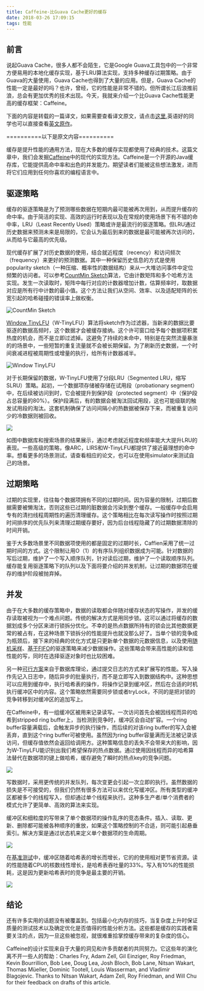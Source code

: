 ```yaml
---
title: Caffeine-比Guava Cache更好的缓存
date: 2018-03-26 17:09:15
tags: 性能
---
```


## 前言 ##
说起Guava Cache，很多人都不会陌生，它是Google Guava工具包中的一个非常方便易用的本地化缓存实现，基于LRU算法实现，支持多种缓存过期策略。由于Guava的大量使用，Guava Cache也得到了大量的应用。但是，Guava Cache的性能一定是最好的吗？也许，曾经，它的性能是非常不错的。但所谓长江后浪推前浪，总会有更加优秀的技术出现。今天，我就来介绍一个比Guava Cache性能更高的缓存框架：Caffeine。

下面的内容是转载的一篇译文，如果需要查看译文原文，请点击[这里](https://segmentfault.com/a/1190000008751999),英语好的同学也可以直接查看[英文原作](http://highscalability.com/blog/2016/1/25/design-of-a-modern-cache.html)。

==========以下是原文内容==========

缓存是提升性能的通用方法，现在大多数的缓存实现都使用了经典的技术。这篇文章中，我们会发掘[Caffeine](https://github.com/ben-manes/caffeine)中的现代的实现方法。Caffeine是一个开源的Java缓存库，它能提供高命中率和出色的并发能力。期望读者们能被这些想法激发，进而将它们应用到任何你喜欢的编程语言中。

## 驱逐策略 ##

缓存的驱逐策略是为了预测哪些数据在短期内最可能被再次用到，从而提升缓存的命中率。由于简洁的实现、高效的运行时表现以及在常规的使用场景下有不错的命中率，LRU（Least Recently Used）策略或许是最流行的驱逐策略。但LRU通过历史数据来预测未来是局限的，它会认为最后到来的数据是最可能被再次访问的，从而给与它最高的优先级。

现代缓存扩展了对历史数据的使用，结合就近程度（recency）和访问频次（frequency）来更好的预测数据。其中一种保留历史信息的方式是使用popularity sketch（一种压缩、概率性的数据结构）来从一大堆访问事件中定位频繁的访问者。可以参考[CountMin Sketch](http://dimacs.rutgers.edu/~graham/pubs/papers/cmsoft.pdf)算法，它由计数矩阵和多个哈希方法实现。发生一次读取时，矩阵中每行对应的计数器增加计数，估算频率时，取数据对应是所有行中计数的最小值。这个方法让我们从空间、效率、以及适配矩阵的长宽引起的哈希碰撞的错误率上做权衡。

![CountMin Sketch](https://live.staticflickr.com/65535/48288469627_b187179bb9_o.png)

[Window TinyLFU](https://arxiv.org/pdf/1512.00727.pdf)（W-TinyLFU）算法将sketch作为过滤器，当新来的数据比要驱逐的数据高频时，这个数据才会被缓存接纳。这个许可窗口给予每个数据项积累热度的机会，而不是立即过滤掉。这避免了持续的未命中，特别是在突然流量暴涨的的场景中，一些短暂的重复流量就不会被长期保留。为了刷新历史数据，一个时间衰减进程被周期性或增量的执行，给所有计数器减半。

![Window TinyLFU](https://live.staticflickr.com/65535/48288366581_e1ae8e8301_o.png)

对于长期保留的数据，W-TinyLFU使用了分段LRU（Segmented LRU，缩写SLRU）策略。起初，一个数据项存储被存储在试用段（probationary segment）中，在后续被访问到时，它会被提升到保护段（protected segment）中（保护段占总容量的80%）。保护段满后，有的数据会被淘汰回试用段，这也可能级联的触发试用段的淘汰。这套机制确保了访问间隔小的热数据被保存下来，而被重复访问少的冷数据则被回收。

![](https://live.staticflickr.com/65535/48288366471_f22bb40812_o.png)

如图中数据库和搜索场景的结果展示，通过考虑就近程度和频率能大大提升LRU的表现。一些高级的策略，像ARC，LIRS和W-TinyLFU都提供了接近最理想的命中率。想看更多的场景测试，请查看相应的论文，也可以在使用simulator来测试自己的场景。

## 过期策略 ##
过期的实现里，往往每个数据项拥有不同的过期时间。因为容量的限制，过期后数据需要被懒淘汰，否则这些已过期的脏数据会污染到整个缓存。一般缓存中会启用专有的清扫线程周期性的遍历清理缓存。这个策略相比在每次读写操作时按照过期时间排序的优先队列来清理过期缓存要好，因为后台线程隐藏了的过期数据清除的时间开销。

鉴于大多数场景里不同数据项使用的都是固定的过期时长，Caffien采用了统一过期时间的方式。这个限制让用O（1）的有序队列组织数据成为可能。针对数据的写后过期，维护了一个写入顺序队列，针对读后过期，维护了一个读取顺序队列。缓存能复用驱逐策略下的队列以及下面将要介绍的并发机制，让过期的数据项在缓存的维护阶段被抛弃掉。

## 并发 ##
由于在大多数的缓存策略中，数据的读取都会伴随对缓存状态的写操作，并发的缓存读取被视为一个难点问题。传统的解决方式是用同步锁。这可以通过将缓存的数据划成多个分区来进行锁拆分优化。不幸的是热点数据所持有的锁会比其他数据更常的被占有，在这种场景下锁拆分的性能提升也就没那么好了。当单个锁的竞争成为瓶颈后，接下来的经典的优化方式是只更新单个数据的元数据信息，以及使用[随机采样](http://citeseerx.ist.psu.edu/viewdoc/download?doi=10.1.1.110.8469&rep=rep1&type=pdf)、[基于FIFO](https://en.wikipedia.org/wiki/Page_replacement_algorithm#Second-chance)的驱逐策略来减少数据操作。这些策略会带来高性能的读和低性能的写，同时在选择驱逐对象时也比较困难。

另一种[可行方案](http://web.cse.ohio-state.edu/hpcs/WWW/HTML/publications/papers/TR-09-1.pdf)来自于数据库理论，通过提交日志的方式来扩展写的性能。写入操作先记入日志中，随后异步的批量执行，而不是立即写入到数据结构中。这种思想可以应用到缓存中，执行哈希表的操作，将操作记录到缓冲区，然后在合适的时机执行缓冲区中的内容。这个策略依然需要同步锁或者tryLock，不同的是把对锁的竞争转移到对缓冲区的追加写上。

在Caffeine中，有一组缓冲区被用来记录读写。一次访问首先会被因线程而异的哈希到stripped ring buffer上，当检测到竞争时，缓冲区会自动扩容。一个ring buffer容量满载后，会触发异步的执行操作，而后续的对该ring buffer的写入会被丢弃，直到这个ring buffer可被使用。虽然因为ring buffer容量满而无法被记录该访问，但缓存值依然会返回给调用方。这种策略信息的丢失不会带来大的影响，因为W-TinyLFU能识别出我们希望保存的热点数据。通过使用因线程而异的哈希算法替代在数据项的键上做哈希，缓存避免了瞬时的热点key的竞争问题。

![](https://live.staticflickr.com/65535/48288366416_6398fcd9da_o.png)

写数据时，采用更传统的并发队列，每次变更会引起一次立即的执行。虽然数据的损失是不可接受的，但我们仍然有很多方法可以来优化写缓冲区。所有类型的缓冲区都被多个的线程写入，但却通过单个线程来执行。这种多生产者/单个消费者的模式允许了更简单、高效的算法来实现。

缓冲区和细粒度的写带来了单个数据项的操作乱序的竞态条件。插入、读取、更新、删除都可能被各种顺序的重放，如果这个策略控制的不合适，则可能引起悬垂索引。解决方案是通过状态机来定义单个数据项的生命周期。

![](https://live.staticflickr.com/65535/48288366416_6398fcd9da_o.png)

在[基准测试](https://github.com/ben-manes/caffeine/wiki/Benchmarks#read-100-1)中，缓冲区随着哈希表的增长而增长，它的的使用相对更节省资源。读的性能随着CPU的核数线性增长，是哈希表吞吐量的33%。写入有10%的性能损耗，这是因为更新哈希表时的竞争是最主要的开销。

![](https://live.staticflickr.com/65535/48288469367_15de7a7e27_o.png)

## 结论 ##
还有许多实用的话题没有被覆盖到。包括最小化内存的技巧，当复杂度上升时保证质量的测试技术以及确定优化是否值得的性能分析方法。这些都是缓存的实践者需要关注的点，因为一旦这些被忽视，就很难重拾掌控缓存带来的复杂度的信心。

Caffeine的设计实现来自于大量的洞见和许多贡献者的共同努力。它这些年的演化离不开一些人的帮助：Charles Fry, Adam Zell, Gil Einziger, Roy Friedman, Kevin Bourrillion, Bob Lee, Doug Lea, Josh Bloch, Bob Lane, Nitsan Wakart, Thomas Müeller, Dominic Tootell, Louis Wasserman, and Vladimir Blagojevic. Thanks to Nitsan Wakart, Adam Zell, Roy Friedman, and Will Chu for their feedback on drafts of this article.
